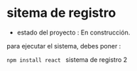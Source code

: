 <h1> sitema de registro</h1>

- estado del proyecto : En construcción.

para ejecutar el sistema, debes poner :

 ```npm install react ```
sistema de registro 2
